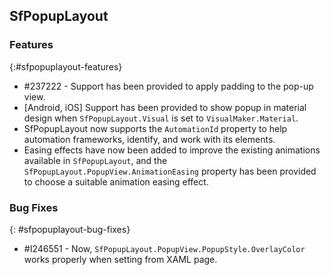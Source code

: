 ## SfPopupLayout

### Features
{:#sfpopuplayout-features}

* \#237222 - Support has been provided to apply padding to the pop-up view.
* [Android, iOS] Support has been provided to show popup in material design when `SfPopupLayout.Visual` is set to `VisualMaker.Material`.
* SfPopupLayout now supports the `AutomationId` property to help automation frameworks, identify, and work with its elements.
* Easing effects have now been added to improve the existing animations available in `SfPopupLayout`, and the `SfPopupLayout.PopupView.AnimationEasing` property has been provided to choose a suitable animation easing effect.

### Bug Fixes
{: #sfpopuplayout-bug-fixes}

* \#I246551 - Now, `SfPopupLayout.PopupView.PopupStyle.OverlayColor` works properly when setting from XAML page.
